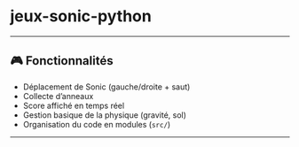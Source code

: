 # jeux-sonic-python

---

## 🎮 Fonctionnalités
- Déplacement de Sonic (gauche/droite + saut)
- Collecte d’anneaux
- Score affiché en temps réel
- Gestion basique de la physique (gravité, sol)
- Organisation du code en modules (`src/`)

---